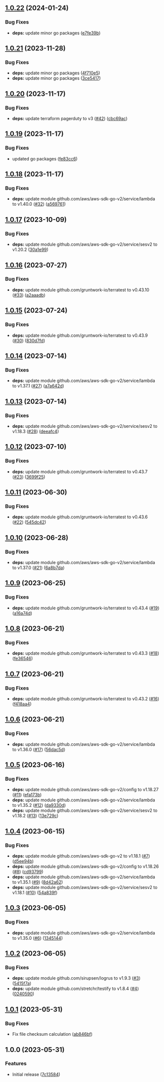## [1.0.22](https://github.com/trustedshops-public/mail-blocklist-monitor/compare/1.0.21...1.0.22) (2024-01-24)


### Bug Fixes

* **deps:** update minor go packages ([e7fe39b](https://github.com/trustedshops-public/mail-blocklist-monitor/commit/e7fe39b99ebdb8670bfbd6a25ddccf5d8202fed9))

## [1.0.21](https://github.com/trustedshops-public/mail-blocklist-monitor/compare/1.0.20...1.0.21) (2023-11-28)


### Bug Fixes

* **deps:** update minor go packages ([4f710e5](https://github.com/trustedshops-public/mail-blocklist-monitor/commit/4f710e5f42061d28c4e2ea467df21d6889707896))
* **deps:** update minor go packages ([3ce5417](https://github.com/trustedshops-public/mail-blocklist-monitor/commit/3ce5417344fb28ac798286a3891f9ed13b83da9e))

## [1.0.20](https://github.com/trustedshops-public/mail-blocklist-monitor/compare/1.0.19...1.0.20) (2023-11-17)


### Bug Fixes

* **deps:** update terraform pagerduty to v3 ([#42](https://github.com/trustedshops-public/mail-blocklist-monitor/issues/42)) ([cbc69ac](https://github.com/trustedshops-public/mail-blocklist-monitor/commit/cbc69ac5ffbfc460f4ba6d7592bdcc5e94080a36))

## [1.0.19](https://github.com/trustedshops-public/mail-blocklist-monitor/compare/1.0.18...1.0.19) (2023-11-17)


### Bug Fixes

* updated go packages ([fe83cc6](https://github.com/trustedshops-public/mail-blocklist-monitor/commit/fe83cc6aab4438cc7bb6e1e69e96a159c4381401))

## [1.0.18](https://github.com/trustedshops-public/mail-blocklist-monitor/compare/1.0.17...1.0.18) (2023-11-17)


### Bug Fixes

* **deps:** update module github.com/aws/aws-sdk-go-v2/service/lambda to v1.40.0 ([#32](https://github.com/trustedshops-public/mail-blocklist-monitor/issues/32)) ([a569761](https://github.com/trustedshops-public/mail-blocklist-monitor/commit/a56976172f684baab6f6359798a97f783fe24b6a))

## [1.0.17](https://github.com/trustedshops-public/mail-blocklist-monitor/compare/1.0.16...1.0.17) (2023-10-09)


### Bug Fixes

* **deps:** update module github.com/aws/aws-sdk-go-v2/service/sesv2 to v1.20.2 ([30a1e99](https://github.com/trustedshops-public/mail-blocklist-monitor/commit/30a1e99593ddcbfd3cd01a8e4948e10ab3029587))

## [1.0.16](https://github.com/trustedshops-public/mail-blocklist-monitor/compare/1.0.15...1.0.16) (2023-07-27)


### Bug Fixes

* **deps:** update module github.com/gruntwork-io/terratest to v0.43.10 ([#33](https://github.com/trustedshops-public/mail-blocklist-monitor/issues/33)) ([a2aaadb](https://github.com/trustedshops-public/mail-blocklist-monitor/commit/a2aaadbff7e385fecb7f070dabf3a114389a682c))

## [1.0.15](https://github.com/trustedshops-public/mail-blocklist-monitor/compare/1.0.14...1.0.15) (2023-07-24)


### Bug Fixes

* **deps:** update module github.com/gruntwork-io/terratest to v0.43.9 ([#30](https://github.com/trustedshops-public/mail-blocklist-monitor/issues/30)) ([830d7fd](https://github.com/trustedshops-public/mail-blocklist-monitor/commit/830d7fdf499f3cfce15c608da04c0d8b7281e001))

## [1.0.14](https://github.com/trustedshops-public/mail-blocklist-monitor/compare/1.0.13...1.0.14) (2023-07-14)


### Bug Fixes

* **deps:** update module github.com/aws/aws-sdk-go-v2/service/lambda to v1.37.1 ([#27](https://github.com/trustedshops-public/mail-blocklist-monitor/issues/27)) ([a7a642d](https://github.com/trustedshops-public/mail-blocklist-monitor/commit/a7a642d5292741a2b1285bae69c97fef0391892d))

## [1.0.13](https://github.com/trustedshops-public/mail-blocklist-monitor/compare/1.0.12...1.0.13) (2023-07-14)


### Bug Fixes

* **deps:** update module github.com/aws/aws-sdk-go-v2/service/sesv2 to v1.18.3 ([#28](https://github.com/trustedshops-public/mail-blocklist-monitor/issues/28)) ([deeafc4](https://github.com/trustedshops-public/mail-blocklist-monitor/commit/deeafc480425d1b2fafc967e480015b2059fa9c9))

## [1.0.12](https://github.com/trustedshops-public/mail-blocklist-monitor/compare/1.0.11...1.0.12) (2023-07-10)


### Bug Fixes

* **deps:** update module github.com/gruntwork-io/terratest to v0.43.7 ([#23](https://github.com/trustedshops-public/mail-blocklist-monitor/issues/23)) ([3699f25](https://github.com/trustedshops-public/mail-blocklist-monitor/commit/3699f25d7305db9add31c0f50568cf87b636f972))

## [1.0.11](https://github.com/trustedshops-public/mail-blocklist-monitor/compare/1.0.10...1.0.11) (2023-06-30)


### Bug Fixes

* **deps:** update module github.com/gruntwork-io/terratest to v0.43.6 ([#22](https://github.com/trustedshops-public/mail-blocklist-monitor/issues/22)) ([545dc42](https://github.com/trustedshops-public/mail-blocklist-monitor/commit/545dc428b256bd9046f9922f6cf703b7b66e62b3))

## [1.0.10](https://github.com/trustedshops-public/mail-blocklist-monitor/compare/1.0.9...1.0.10) (2023-06-28)


### Bug Fixes

* **deps:** update module github.com/aws/aws-sdk-go-v2/service/lambda to v1.37.0 ([#21](https://github.com/trustedshops-public/mail-blocklist-monitor/issues/21)) ([6a8b7da](https://github.com/trustedshops-public/mail-blocklist-monitor/commit/6a8b7dab47599c80da8b67c735691d1c94fbe335))

## [1.0.9](https://github.com/trustedshops-public/mail-blocklist-monitor/compare/1.0.8...1.0.9) (2023-06-25)


### Bug Fixes

* **deps:** update module github.com/gruntwork-io/terratest to v0.43.4 ([#19](https://github.com/trustedshops-public/mail-blocklist-monitor/issues/19)) ([a16a74d](https://github.com/trustedshops-public/mail-blocklist-monitor/commit/a16a74d15712f0908c95adf7fc5a413fe56cca20))

## [1.0.8](https://github.com/trustedshops-public/mail-blocklist-monitor/compare/1.0.7...1.0.8) (2023-06-21)


### Bug Fixes

* **deps:** update module github.com/gruntwork-io/terratest to v0.43.3 ([#18](https://github.com/trustedshops-public/mail-blocklist-monitor/issues/18)) ([fe36546](https://github.com/trustedshops-public/mail-blocklist-monitor/commit/fe3654646baf8351bcc0715f5fc631aed69cdd50))

## [1.0.7](https://github.com/trustedshops-public/mail-blocklist-monitor/compare/1.0.6...1.0.7) (2023-06-21)


### Bug Fixes

* **deps:** update module github.com/gruntwork-io/terratest to v0.43.2 ([#16](https://github.com/trustedshops-public/mail-blocklist-monitor/issues/16)) ([f418aa4](https://github.com/trustedshops-public/mail-blocklist-monitor/commit/f418aa4877b5a486a1fe3106b5acf63745df418e))

## [1.0.6](https://github.com/trustedshops-public/mail-blocklist-monitor/compare/1.0.5...1.0.6) (2023-06-21)


### Bug Fixes

* **deps:** update module github.com/aws/aws-sdk-go-v2/service/lambda to v1.36.0 ([#17](https://github.com/trustedshops-public/mail-blocklist-monitor/issues/17)) ([56dac5d](https://github.com/trustedshops-public/mail-blocklist-monitor/commit/56dac5d772071147bb23fca83e09ac4729277e77))

## [1.0.5](https://github.com/trustedshops-public/mail-blocklist-monitor/compare/1.0.4...1.0.5) (2023-06-16)


### Bug Fixes

* **deps:** update module github.com/aws/aws-sdk-go-v2/config to v1.18.27 ([#11](https://github.com/trustedshops-public/mail-blocklist-monitor/issues/11)) ([efa173b](https://github.com/trustedshops-public/mail-blocklist-monitor/commit/efa173bf18aeed8ee2856d81f4b7f58305a4ebdb))
* **deps:** update module github.com/aws/aws-sdk-go-v2/service/lambda to v1.35.2 ([#12](https://github.com/trustedshops-public/mail-blocklist-monitor/issues/12)) ([da9330d](https://github.com/trustedshops-public/mail-blocklist-monitor/commit/da9330d25af4cb9349e158bb13739c4f8f92c243))
* **deps:** update module github.com/aws/aws-sdk-go-v2/service/sesv2 to v1.18.2 ([#13](https://github.com/trustedshops-public/mail-blocklist-monitor/issues/13)) ([13e729c](https://github.com/trustedshops-public/mail-blocklist-monitor/commit/13e729cc81e4071333c4d29b5d553a97aee157e2))

## [1.0.4](https://github.com/trustedshops-public/mail-blocklist-monitor/compare/1.0.3...1.0.4) (2023-06-15)


### Bug Fixes

* **deps:** update module github.com/aws/aws-sdk-go-v2 to v1.18.1 ([#7](https://github.com/trustedshops-public/mail-blocklist-monitor/issues/7)) ([d5ee94b](https://github.com/trustedshops-public/mail-blocklist-monitor/commit/d5ee94b586f2ccfb2894fc5385f7b7ae7c3f2ea1))
* **deps:** update module github.com/aws/aws-sdk-go-v2/config to v1.18.26 ([#8](https://github.com/trustedshops-public/mail-blocklist-monitor/issues/8)) ([cd93799](https://github.com/trustedshops-public/mail-blocklist-monitor/commit/cd937990054f055ffca5df775953017297530d9e))
* **deps:** update module github.com/aws/aws-sdk-go-v2/service/lambda to v1.35.1 ([#9](https://github.com/trustedshops-public/mail-blocklist-monitor/issues/9)) ([8d42a62](https://github.com/trustedshops-public/mail-blocklist-monitor/commit/8d42a621297dfdffa732a96eaad711b156b40287))
* **deps:** update module github.com/aws/aws-sdk-go-v2/service/sesv2 to v1.18.1 ([#10](https://github.com/trustedshops-public/mail-blocklist-monitor/issues/10)) ([54a839f](https://github.com/trustedshops-public/mail-blocklist-monitor/commit/54a839f528a827d109fe26b6edd2ff52eaf26cb1))

## [1.0.3](https://github.com/trustedshops-public/mail-blocklist-monitor/compare/1.0.2...1.0.3) (2023-06-05)


### Bug Fixes

* **deps:** update module github.com/aws/aws-sdk-go-v2/service/lambda to v1.35.0 ([#6](https://github.com/trustedshops-public/mail-blocklist-monitor/issues/6)) ([1345144](https://github.com/trustedshops-public/mail-blocklist-monitor/commit/13451441d623e92ec7ad06fa3a5ede62e66cfec3))

## [1.0.2](https://github.com/trustedshops-public/mail-blocklist-monitor/compare/1.0.1...1.0.2) (2023-06-05)


### Bug Fixes

* **deps:** update module github.com/sirupsen/logrus to v1.9.3 ([#3](https://github.com/trustedshops-public/mail-blocklist-monitor/issues/3)) ([5415f7a](https://github.com/trustedshops-public/mail-blocklist-monitor/commit/5415f7aace7a20f4b2bbb1ef7bed2c94da46df49))
* **deps:** update module github.com/stretchr/testify to v1.8.4 ([#4](https://github.com/trustedshops-public/mail-blocklist-monitor/issues/4)) ([0240590](https://github.com/trustedshops-public/mail-blocklist-monitor/commit/024059014641aa2f697895f6f498868db14c96b4))

## [1.0.1](https://github.com/trustedshops-public/mail-blocklist-monitor/compare/1.0.0...1.0.1) (2023-05-31)


### Bug Fixes

* Fix file checksum calculation ([ab846bf](https://github.com/trustedshops-public/mail-blocklist-monitor/commit/ab846bfcbe04395af3fc401435b49c499c0c73a9))

## 1.0.0 (2023-05-31)


### Features

* Initial release ([7c13584](https://github.com/trustedshops-public/mail-blocklist-monitor/commit/7c13584f0bd55e01ed4d8d7541e123bfd673c811))
